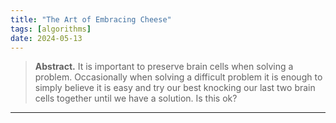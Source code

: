 ```yaml
---
title: "The Art of Embracing Cheese"
tags: [algorithms]
date: 2024-05-13
---
```


> **Abstract.** It is important to preserve brain cells when solving a problem. Occasionally when solving a difficult problem it is enough to simply believe it is easy and try our best knocking our last two brain cells together until we have a solution. Is this ok?

---

